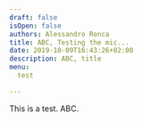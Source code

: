 ```yaml
---
draft: false
isOpen: false
authors: Alessandro Ronca
title: ABC, Testing the mic...
date: 2019-10-09T16:43:26+02:00
description: ABC, title
menu:
  test

---
```

This is a test. ABC.
